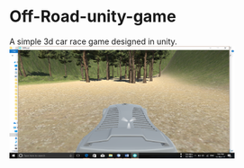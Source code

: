 # Off-Road-unity-game
A simple 3d car race game designed in unity.
<img src='images/img1.png' height=200 width=400/>
